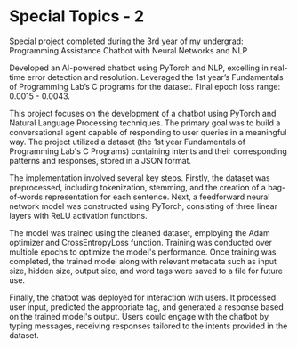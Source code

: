 # Special Topics - 2
Special project completed during the 3rd year of my undergrad: Programming Assistance Chatbot with Neural Networks and NLP

Developed an AI-powered chatbot using PyTorch and NLP, excelling in real-time error detection and resolution.
Leveraged the 1st year’s Fundamentals of Programming Lab’s C programs for the dataset. Final epoch loss range: 0.0015 - 0.0043.

This project focuses on the development of a chatbot using PyTorch and Natural Language Processing techniques. The primary goal was to build a conversational agent capable of responding to user queries in a meaningful way. The project utilized a dataset (the 1st year Fundamentals of Programming Lab's C Programs) containing intents and their corresponding patterns and responses, stored in a JSON format.

The implementation involved several key steps. Firstly, the dataset was preprocessed, including tokenization, stemming, and the creation of a bag-of-words representation for each sentence. Next, a feedforward neural network model was constructed using PyTorch, consisting of three linear layers with ReLU activation functions.

The model was trained using the cleaned dataset, employing the Adam optimizer and CrossEntropyLoss function. Training was conducted over multiple epochs to optimize the model's performance. Once training was completed, the trained model along with relevant metadata such as input size, hidden size, output size, and word tags were saved to a file for future use.

Finally, the chatbot was deployed for interaction with users. It processed user input, predicted the appropriate tag, and generated a response based on the trained model's output. Users could engage with the chatbot by typing messages, receiving responses tailored to the intents provided in the dataset.
